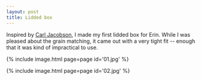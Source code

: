 ```yaml
---
layout: post
title: Lidded box
---
```

Inspired by [Carl Jacobson](https://www.youtube.com/watch?v=0SXVMs3lLos), I made
my first lidded box for Erin. While I was pleased about the grain matching, it
came out with a very tight fit -- enough that it was kind of impractical to use.

{% include image.html page=page id='01.jpg' %}

{% include image.html page=page id='02.jpg' %}

